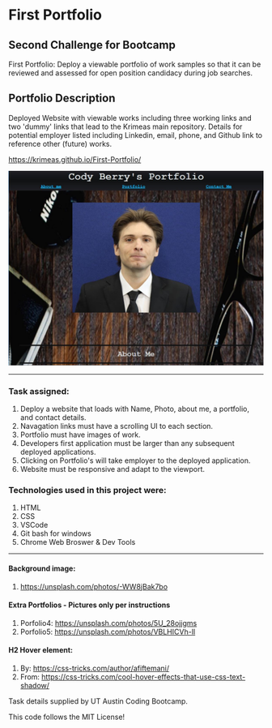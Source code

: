 # First Portfolio


## Second Challenge for Bootcamp
First Portfolio: Deploy a viewable portfolio of work samples so that it can be reviewed and assessed for open position candidacy during job searches.

## Portfolio Description
Deployed Website with viewable works including three working links and two 'dummy' links that lead to the Krimeas main repository.  Details for potential employer listed including Linkedin, email, phone, and Github link to reference other (future) works.

https://krimeas.github.io/First-Portfolio/

![Portfolio](/Assets/Chal2.JPG)


------------------------------------------------------------

### Task assigned:
  1. Deploy a website that loads with Name, Photo, about me, a portfolio, and contact details.
  2. Navagation links must have a scrolling UI to each section.
  3. Portfolio must have images of work.
  4. Developers first application must be larger than any subsequent deployed applications.
  5. Clicking on Portfolio's will take employer to the deployed application.
  6. Website must be responsive and adapt to the viewport.  

### Technologies used in this project were:
  1. HTML
  2. CSS
  3. VSCode
  4. Git bash for windows
  5. Chrome Web Broswer & Dev Tools

------------------------------------------------------------

#### Background image:
  1. https://unsplash.com/photos/-WW8jBak7bo

#### Extra Portfolios - Pictures only per instructions
  1. Porfolio4: https://unsplash.com/photos/5U_28ojjgms
  2. Porfolio5: https://unsplash.com/photos/VBLHICVh-lI

#### H2 Hover element:
  1. By: https://css-tricks.com/author/afiftemani/ 
  2. From: https://css-tricks.com/cool-hover-effects-that-use-css-text-shadow/
  
Task details supplied by UT Austin Coding Bootcamp.

This code follows the MIT License!
